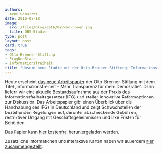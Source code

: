 ```yaml
---
authors:
- Arne Semsrott
date: 2016-08-18
image:
  src: /files/blog/2016/08/obs-cover.jpg
  title: OBS-Studie   
type: post
layout: post
card: true
tags:
- Otto-Brenner-Stiftung
- FragDenStaat
- Informationsfreiheit
title: "Unsere neue Studie mit der Otto-Brenner-Stiftung: Informationsfreiheit für mehr Demokratie"
---
```


Heute erscheint <a href="https://www.otto-brenner-stiftung.de/fileadmin/user_data/stiftung/Pressearchiv/2016_08_18_PM_AP23.pdf">das neue Arbeitspapier</a> der Otto-Brenner-Stiftung mit dem Titel „Informationsfreiheit – Mehr Transparenz für mehr Demokratie“.
Darin liefern wir eine aktuelle Bestandsaufnahme aus der Praxis des Informationsfreiheitsgesetzes (IFG) und stellen innovative Reformoptionen zur Diskussion. Das Arbeitspapier gibt einen Überblick über die Handhabung des IFGs in Deutschland und zeigt Schwachstellen der bestehenden Regelungen auf, darunter abschreckende Gebühren, restriktiver Umgang mit Geschäftsgeheimnissen und laxe Fristen für Behörden.

Das Papier kann <a href="https://www.otto-brenner-stiftung.de/otto-brenner-stiftung/aktuelles/ifg-informationsfreiheitsgesetz.html">hier kostenfrei</a> heruntergeladen werden.

Zusätzliche Informationen und interaktive Karten haben wir außerdem <a href="http://fragdenstaat.de/obs/">hier zusammengestellt</a>.
